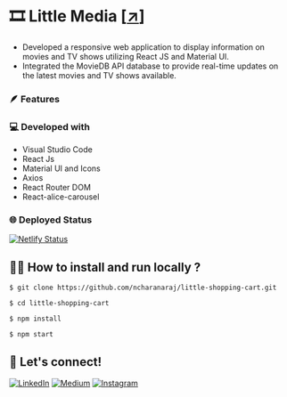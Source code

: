 # 🎞️ Little Media [[↗️]()]

- Developed a responsive web application to display information on movies and TV shows utilizing React JS and Material UI.
- Integrated the MovieDB API database to provide real-time updates on the latest movies and TV shows available.

### 🪶 Features



### 💻 Developed with

- Visual Studio Code
- React Js
- Material UI and Icons
- Axios
- React Router DOM
- React-alice-carousel


### 🌐 Deployed Status
[![Netlify Status](https://api.netlify.com/api/v1/badges/aa5d4189-8c98-4ea9-9bb3-7d64038311b6/deploy-status)](https://app.netlify.com/sites/spectacular-toffee-6d8141/deploys)

## 🧑‍💻 How to install and run locally ?

```
$ git clone https://github.com/ncharanaraj/little-shopping-cart.git
```

```
$ cd little-shopping-cart
```

```
$ npm install
```

```
$ npm start
```

##  🤝 Let's connect!

[![LinkedIn](https://img.shields.io/badge/linkedin-%230077B5.svg?style=for-the-badge&logo=linkedin&logoColor=white)](https://www.linkedin.com/in/ncharanaraj/)
[![Medium](https://img.shields.io/badge/Medium-12100E?style=for-the-badge&logo=medium&logoColor=white)](https://medium.com/@ncharanaraj)
[![Instagram](https://img.shields.io/badge/Instagram-%23E4405F.svg?style=for-the-badge&logo=Instagram&logoColor=white)](https://www.instagram.com/itscharanraj/)
